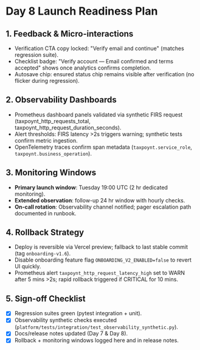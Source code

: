 # Day 8 Launch Readiness Plan

## 1. Feedback & Micro-interactions
- Verification CTA copy locked: "Verify email and continue" (matches regression suite).
- Checklist badge: "Verify account — Email confirmed and terms accepted" shows once analytics confirms completion.
- Autosave chip: ensured status chip remains visible after verification (no flicker during regression).

## 2. Observability Dashboards
- Prometheus dashboard panels validated via synthetic FIRS request (taxpoynt_http_requests_total, taxpoynt_http_request_duration_seconds).
- Alert thresholds: FIRS latency >2s triggers warning; synthetic tests confirm metric ingestion.
- OpenTelemetry traces confirm span metadata (`taxpoynt.service_role`, `taxpoynt.business_operation`).

## 3. Monitoring Windows
- **Primary launch window**: Tuesday 19:00 UTC (2 hr dedicated monitoring).
- **Extended observation**: follow-up 24 hr window with hourly checks.
- **On-call rotation**: Observability channel notified; pager escalation path documented in runbook.

## 4. Rollback Strategy
- Deploy is reversible via Vercel preview; fallback to last stable commit (tag `onboarding-v1.6`).
- Disable onboarding feature flag `ONBOARDING_V2_ENABLED=false` to revert UI quickly.
- Prometheus alert `taxpoynt_http_request_latency_high` set to WARN after 5 mins >2s; rapid rollback triggered if CRITICAL for 10 mins.

## 5. Sign-off Checklist
- [x] Regression suites green (pytest integration + unit).
- [x] Observability synthetic checks executed (`platform/tests/integration/test_observability_synthetic.py`).
- [x] Docs/release notes updated (Day 7 & Day 8).
- [x] Rollback + monitoring windows logged here and in release notes.
